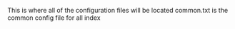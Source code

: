 This is where all of the configuration files will be located
common.txt is the common config file for all index